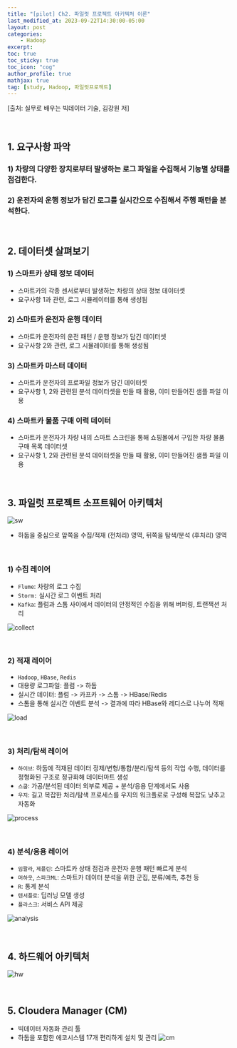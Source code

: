 ```yaml
---
title: "[pilot] Ch2. 파일럿 프로젝트 아키텍처 이론"
last_modified_at: 2023-09-22T14:30:00-05:00
layout: post
categories:
    - Hadoop
excerpt: 
toc: true
toc_sticky: true
toc_icon: "cog"
author_profile: true
mathjax: true
tag: [study, Hadoop, 파일럿프로젝트]
---
```


[출처: 실무로 배우는 빅데이터 기술, 김강원 저]

<br>

## 1. 요구사항 파악

### 1) 차량의 다양한 장치로부터 발생하는 로그 파일을 수집해서 기능별 상태를 점검한다.
### 2) 운전자의 운행 정보가 담긴 로그를 실시간으로 수집해서 주행 패턴을 분석한다.

<br>

## 2. 데이터셋 살펴보기

### 1) 스마트카 상태 정보 데이터
- 스마트카의 각종 센서로부터 발생하는 차량의 상태 정보 데이터셋
- 요구사항 1과 관련, 로그 시뮬레이터를 통해 생성됨

### 2) 스마트카 운전자 운행 데이터
- 스마트카 운전자의 운전 패턴 / 운행 정보가 담긴 데이터셋
- 요구사항 2와 관련, 로그 시뮬레이터를 통해 생성됨

### 3) 스마트카 마스터 데이터
- 스마트카 운전자의 프로파일 정보가 담긴 데이터셋
- 요구사항 1, 2와 관련된 분석 데이터셋을 만들 때 활용, 이미 만들어진 샘플 파일 이용

### 4) 스마트카 물품 구매 이력 데이터
- 스마트카 운전자가 차량 내의 스마트 스크린을 통해 쇼핑몰에서 구입한 차량 물품 구매 목록 데이터셋
- 요구사항 1, 2와 관련된 분석 데이터셋을 만들 때 활용, 이미 만들어진 샘플 파일 이용

<br>

## 3. 파일럿 프로젝트 소프트웨어 아키텍처
![sw](https://camo.githubusercontent.com/d44ddf2259aff6d0605416818d8d91cd946d74f2db76f85336b767dcda8bebfc/68747470733a2f2f696d67312e6461756d63646e2e6e65742f7468756d622f523132383078302f3f73636f64653d6d746973746f72793226666e616d653d6874747073253341253246253246626c6f672e6b616b616f63646e2e6e6574253246646e25324662794c6d747425324662747255495a6d51664e4d253246627a6f3261646d626e7663694b5069434a544f65636b253246696d672e706e67)

- 하둡을 중심으로 앞쪽을 수집/적재 (전처리) 영역, 뒤쪽을 탐색/분석 (후처리) 영역

<br>

### 1) 수집 레이어
- `Flume`: 차량의 로그 수집
- `Storm:` 실시간 로그 이벤트 처리
- `Kafka`: 플럼과 스톰 사이에서 데이터의 안정적인 수집을 위해 버퍼링, 트랜잭션 처리

![collect](https://camo.githubusercontent.com/2e1d8db801d8f918814157a86c3ad8daa745a14db0eb8da7f568db4f274f93bf/68747470733a2f2f696d67312e6461756d63646e2e6e65742f7468756d622f523132383078302f3f73636f64653d6d746973746f72793226666e616d653d6874747073253341253246253246626c6f672e6b616b616f63646e2e6e6574253246646e25324663576d574b45253246627472554d353771444741253246726b4466397250474a756e4a474a7861697039367330253246696d672e706e67)

<br>

### 2) 적재 레이어
- `Hadoop`, `HBase`, `Redis`
- 대용량 로그파일: 플럼 -> 하둡
- 실시간 데이터: 플럼 -> 카프카 -> 스톰 -> HBase/Redis
- 스톰을 통해 실시간 이벤트 분석 -> 결과에 따라 HBase와 레디스로 나누어 적재

![load](https://camo.githubusercontent.com/0c8d4de6f33796da751caa2a46984946c077077cab35e69f83245224cb7112fc/68747470733a2f2f696d67312e6461756d63646e2e6e65742f7468756d622f523132383078302f3f73636f64653d6d746973746f72793226666e616d653d6874747073253341253246253246626c6f672e6b616b616f63646e2e6e6574253246646e253246465a726156253246627472554b6d4234646267253246496b38377737453476554c62657130423558524a7831253246696d672e706e67)

<br>

### 3) 처리/탐색 레이어
- `하이브`: 하둡에 적재된 데이터 정제/변형/통합/분리/탐색 등의 작업 수행, 데이터를 정형화된 구조로 정규화해 데이터마트 생성
- `스쿱`: 가공/분석된 데이터 외부로 제공 + 분석/응용 단계에서도 사용
- `우지`: 길고 복잡한 처리/탐색 프로세스를 우지의 워크플로로 구성해 복잡도 낮추고 자동화

![process](https://camo.githubusercontent.com/5e9458f94cc847866d1d99dc4471173f4859702c74291448615ff71e55a36dbc/68747470733a2f2f696d67312e6461756d63646e2e6e65742f7468756d622f523132383078302f3f73636f64653d6d746973746f72793226666e616d653d6874747073253341253246253246626c6f672e6b616b616f63646e2e6e6574253246646e25324662743932444f2532466274725550304b3654477025324670706d756e714e423431526f4b5a58516c6b664d776b253246696d672e706e67)

<br>

### 4) 분석/응용 레이어
- `임팔라`, `제플린`: 스마트카 상태 점검과 운전자 운행 패턴 빠르게 분석
- `머하웃`, `스파크ML`: 스마트카 데이터 분석을 위한 군집, 분류/예측, 추천 등
- `R`: 통계 분석
- `텐서플로`: 딥러닝 모델 생성
- `플라스크`: 서비스 API 제공

![analysis](https://camo.githubusercontent.com/b859cab28a027625c3e22df842c97d032380c15f99124d091c50cc11a62b543c/68747470733a2f2f696d67312e6461756d63646e2e6e65742f7468756d622f523132383078302f3f73636f64653d6d746973746f72793226666e616d653d6874747073253341253246253246626c6f672e6b616b616f63646e2e6e6574253246646e253246624c74395a35253246627472554e55354a636b57253246527a526b63316379693779746778593957547055304b253246696d672e706e67)

<br>

## 4. 하드웨어 아키텍처
![hw](https://camo.githubusercontent.com/dd8e9465953b5081e95b475c88109c8381ded820c040e952901d928a4a48a724/68747470733a2f2f696d67312e6461756d63646e2e6e65742f7468756d622f523132383078302f3f73636f64653d6d746973746f72793226666e616d653d6874747073253341253246253246626c6f672e6b616b616f63646e2e6e6574253246646e2532466271556d7732253246627472554f5150767a707225324653537a304b6e736336414c5a786d554770457250314b253246696d672e706e67)

<br>

## 5. Cloudera Manager (CM)

- 빅데이터 자동화 관리 툴
- 하둡을 포함한 에코시스템 17개 편리하게 설치 및 관리
![cm](https://camo.githubusercontent.com/52b55c286be1adf4f402084eb753c6eec32e2d37e5ab0216db1ccc6aeedd1da7/68747470733a2f2f696d67312e6461756d63646e2e6e65742f7468756d622f523132383078302f3f73636f64653d6d746973746f72793226666e616d653d6874747073253341253246253246626c6f672e6b616b616f63646e2e6e6574253246646e253246646772685a59253246627472554b594f516d48322532466b6e3970664f36776c66584668505041596849375531253246696d672e706e67)